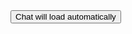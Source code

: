 <html>
	<body>
	<script type='text/javascript'>
	function initEmbeddedMessaging() {
		console.log('Inside initEmbeddedMessaging');
		try {
			embeddedservice_bootstrap.settings.language = 'en_US'; // For example, enter 'en' or 'en-US'

			embeddedservice_bootstrap.init(
				'00D5g00000KLfIK',
				'Contact_Us_MIAW_deployement',
				'https://spabbaraju-231030-844-demo.my.site.com/ESWContactUsMIAWdeploy1699278255115',
				{
					scrt2URL: 'https://spabbaraju-231030-844-demo.my.salesforce-scrt.com'
				}
			);
                 	setTimeout(() => {
			    console.log('Function called after 3000 milliseconds');
                           embeddedservice_bootstrap.utilAPI.launchChat();
			}, 3000);
		} catch (err) {
			console.error('Error loading Embedded Messaging: ', err);
		}
	};
</script>
<script type='text/javascript' src='https://spabbaraju-231030-844-demo.my.site.com/ESWContactUsMIAWdeploy1699278255115/assets/js/bootstrap.min.js' onload='initEmbeddedMessaging()'></script>

<button id="launchChatButton" onclick="launchChat()">
        Chat will load automatically
    </button>
  </body>
</html>
